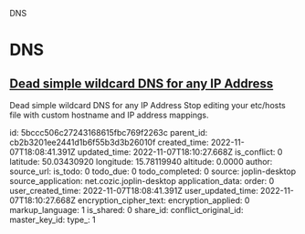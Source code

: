 DNS

# DNS

## [**Dead simple wildcard DNS for any IP Address**](https://nip.io/)
Dead simple wildcard DNS for any IP Address
Stop editing your etc/hosts file with custom hostname and IP address mappings.

id: 5bccc506c27243168615fbc769f2263c
parent_id: cb2b3201ee2441d1b6f55b3d3b26010f
created_time: 2022-11-07T18:08:41.391Z
updated_time: 2022-11-07T18:10:27.668Z
is_conflict: 0
latitude: 50.03430920
longitude: 15.78119940
altitude: 0.0000
author: 
source_url: 
is_todo: 0
todo_due: 0
todo_completed: 0
source: joplin-desktop
source_application: net.cozic.joplin-desktop
application_data: 
order: 0
user_created_time: 2022-11-07T18:08:41.391Z
user_updated_time: 2022-11-07T18:10:27.668Z
encryption_cipher_text: 
encryption_applied: 0
markup_language: 1
is_shared: 0
share_id: 
conflict_original_id: 
master_key_id: 
type_: 1